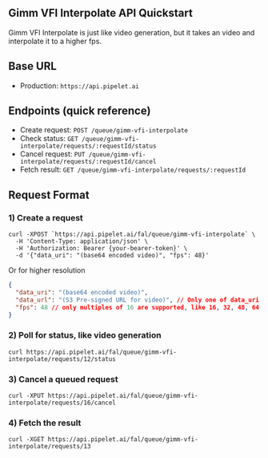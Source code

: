 ## Gimm VFI Interpolate API Quickstart

Gimm VFI Interpolate is just like video generation, but it takes an video and interpolate it to a higher fps.

## Base URL

- Production: `https://api.pipelet.ai`

## Endpoints (quick reference)

- Create request: `POST /queue/gimm-vfi-interpolate`
- Check status: `GET /queue/gimm-vfi-interpolate/requests/:requestId/status`
- Cancel request: `PUT /queue/gimm-vfi-interpolate/requests/:requestId/cancel`
- Fetch result: `GET /queue/gimm-vfi-interpolate/requests/:requestId`

## Request Format

### 1) Create a request

```
curl -XPOST `https://api.pipelet.ai/fal/queue/gimm-vfi-interpolate` \
  -H 'Content-Type: application/json' \
  -H 'Authorization: Bearer {your-bearer-token}' \
  -d '{"data_uri": "(base64 encoded video)", "fps": 48}'
```

Or for higher resolution
```json
{
  "data_uri": "(base64 encoded video)",
  "data_url": "(S3 Pre-signed URL for video)", // Only one of data_uri and data_url can be provided
  "fps": 48 // only multiples of 16 are supported, like 16, 32, 48, 64, etc
}
```
### 2) Poll for status, like video generation

```
curl https://api.pipelet.ai/fal/queue/gimm-vfi-interpolate/requests/12/status
```

### 3) Cancel a queued request

```
curl -XPUT https://api.pipelet.ai/fal/queue/gimm-vfi-interpolate/requests/16/cancel
```

### 4) Fetch the result

```
curl -XGET https://api.pipelet.ai/fal/queue/gimm-vfi-interpolate/requests/13
```

